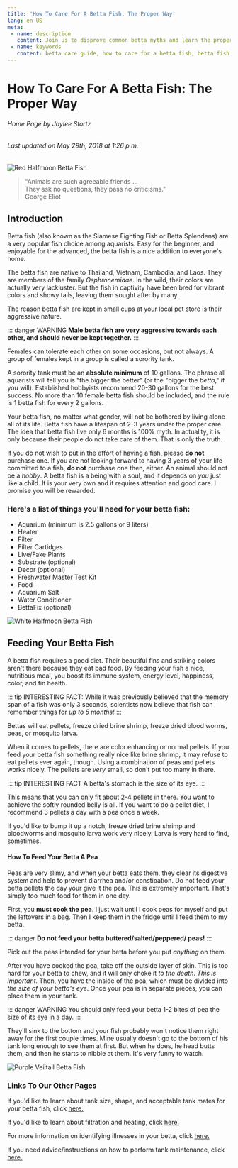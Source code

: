 ```yaml
---
title: 'How To Care For A Betta Fish: The Proper Way' 
lang: en-US
meta:
 - name: description
   content: Join us to disprove common betta myths and learn the proper care for your betta today!
 - name: keywords
   content: betta care guide, how to care for a betta fish, betta fish, betta food, betta care, getting a betta fish, betta fish facts
---
```


# How To Care For A Betta Fish: The Proper Way

###### Home Page by Jaylee Stortz

###### Last updated on May 29th, 2018 at 1:26 p.m.

![Red Halfmoon Betta Fish](https://fthmb.tqn.com/NeJKPnyUYDT5Fb15tnVfXe8zmTI=/960x0/filters:no_upscale():max_bytes(150000):strip_icc()/close-up-of-siamese-fighting-fish-swimming-against-black-background-887393422-5a9f247eff1b780036a5c0e6.jpg)

>"Animals are such agreeable friends ... <br> They ask no questions, they pass no criticisms." <br>
> George Eliot

## Introduction

Betta fish (also known as the Siamese Fighting Fish or Betta Splendens) are a very popular fish choice among aquarists. Easy for the beginner, and enjoyable for the advanced, the betta fish is a nice addition to everyone's home. 

The betta fish are native to Thailand, Vietnam, Cambodia, and Laos. They are members of the family *Osphronemidae*. In the wild, their colors are actually very lackluster. But the fish in captivity have been bred for vibrant colors and showy tails, leaving them sought after by many. 


The reason betta fish are kept in small cups at your local pet store is their aggressive nature.

::: danger WARNING
 **Male betta fish are very aggressive towards each other, and should **never** be kept together.**
::: 
 
 Females can tolerate each other on some occasions, but not always. A group of females kept in a group is called a sorority tank. 

A sorority tank must be an **absolute minimum** of 10 gallons. The phrase all aquarists will tell you is "the bigger the better" (or the "bigger the *betta*," if you will). Established hobbyists recommend 20-30 gallons for the best success. No more than 10 female betta fish should be included, and the rule is 1 betta fish for every 2 gallons. 

Your betta fish, no matter what gender, will not be bothered by living alone all of its life. Betta fish have a lifespan of 2-3 years under the proper care. The idea that betta fish live only 6 months is 100% myth. In actuality, it is only because their people do not take care of them. That is only the truth. 

If you do not wish to put in the effort of having a fish, please **do not** purchase one. If you are not looking forward to having 3 years of your life committed to a fish, **do not** purchase one then, either. An animal should not be a *hobby*. A betta fish is a being with a soul, and it depends on *you* just like a child. It is your very own and it requires attention and good care. I promise you will be rewarded. 


### Here's a list of things you'll need for your betta fish:

* Aquarium (minimum is 2.5 gallons or 9 liters)
* Heater
* Filter
* Filter Cartidges
* Live/Fake Plants
* Substrate (optional)
* Decor (optional)
* Freshwater Master Test Kit
* Food
* Aquarium Salt
* Water Conditioner
* BettaFix (optional)

![White Halfmoon Betta Fish](http://allpicts.in/wp-content/uploads/2017/02/Albino-Betta-Fish-Picture-14-500x281.jpg)

## Feeding Your Betta Fish

A betta fish requires a good diet. Their beautiful fins and striking colors aren't there because they eat bad food. By feeding your fish a nice, nutritious meal, you boost its immune system, energy level, happiness, color, and fin health. 

::: tip INTERESTING FACT:
While it was previously believed that the memory span of a fish was only 3 seconds, scientists now believe that fish can remember things for *up to 5 months!*
:::

Bettas will eat pellets, freeze dried brine shrimp, freeze dried blood worms, peas, or mosquito larva. 

When it comes to pellets, there are color enhancing or normal pellets. If you feed your betta fish something really nice like brine shrimp, it may refuse to eat pellets ever again, though. Using a combination of peas and pellets works nicely. The pellets are *very* small, so don't put too many in there.

::: tip INTERESTING FACT
A betta's stomach is the size of its eye. 
:::

This means that you can only fit about 2-4 pellets in there. You want to achieve the softly rounded belly is all. If you want to do a pellet diet, I recommend 3 pellets a day with a pea once a week. 

If you'd like to bump it up a notch, freeze dried brine shrimp and bloodworms and mosquito larva work very nicely. Larva is very hard to find, sometimes. 

#### How To Feed Your Betta A Pea
Peas are very slimy, and when your betta eats them, they clear its digestive system and help to prevent diarrhea and/or constipation. Do not feed your betta pellets the day your give it the pea. This is extremely important. That's simply too much food for them in one day. 

First, you **must cook the pea**. I just wait until I cook peas for myself and put the leftovers in a bag. Then I keep them in the fridge until I feed them to my betta. 

::: danger
**Do not feed your betta buttered/salted/peppered/ peas!** 
::: 

Pick out the peas intended for your betta before you put *anything* on them. 

After you have cooked the pea, take off the outside layer of skin. This is too hard for your betta to chew, and it will only choke it *to the death*. *This is important.* Then, you have the inside of the pea, which must be divided into *the size of your betta's eye*. Once your pea is in separate pieces, you can place them in your tank. 

::: danger WARNING
You should only feed your betta 1-2 bites of pea the size of its eye in a day.
:::

They'll sink to the bottom and your fish probably won't notice them right away for the first couple times. Mine usually doesn't go to the bottom of his tank long enough to see them at first. But when he does, he head butts them, and then he starts to nibble at them. It's very funny to watch. 

![Purple Veiltail Betta Fish](http://www.wallpapers-web.com/data/out/31/3972863-betta-fish-wallpapers.png)

### Links To Our Other Pages

If you'd like to learn about tank size, shape, and acceptable tank mates for your betta fish, click [here.](/Tank.md) 

If you'd like to learn about filtration and heating, click [here.](/Filter.md)

For more information on identifying illnesses in your betta, click [here.](Illnesses.md) 

If you need advice/instructions on how to perform tank maintenance, click [here.](/TankClean.md)
